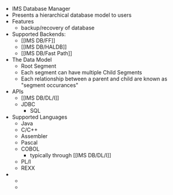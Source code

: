 - IMS Database Manager
- Presents a hierarchical database model to users
- Features
	- backup/recovery of database
- Supported Backends:
	- [[IMS DB/FF]]
	- [[IMS DB/HALDB]]
	- [[IMS DB/Fast Path]]
- The Data Model
	- Root Segment
	- Each segment can have multiple Child Segments
	- Each relationship between a parent and child are known as "segment occurances"
- APIs
	- [[IMS DB/DL/I]]
	- JDBC
		- SQL
- Supported Languages
	- Java
	- C/C++
	- Assembler
	- Pascal
	- COBOL
		- typically through [[IMS DB/DL/I]]
	- PL/I
	- REXX
-
	-
	-